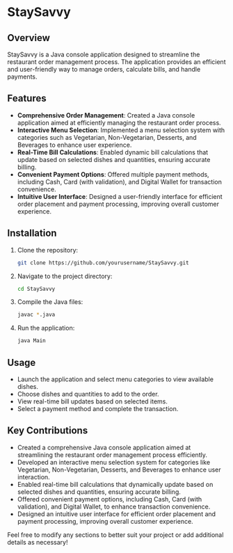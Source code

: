 # StaySavvy

## Overview
StaySavvy is a Java console application designed to streamline the restaurant order management process. The application provides an efficient and user-friendly way to manage orders, calculate bills, and handle payments.

## Features
- **Comprehensive Order Management**: Created a Java console application aimed at efficiently managing the restaurant order process.
- **Interactive Menu Selection**: Implemented a menu selection system with categories such as Vegetarian, Non-Vegetarian, Desserts, and Beverages to enhance user experience.
- **Real-Time Bill Calculations**: Enabled dynamic bill calculations that update based on selected dishes and quantities, ensuring accurate billing.
- **Convenient Payment Options**: Offered multiple payment methods, including Cash, Card (with validation), and Digital Wallet for transaction convenience.
- **Intuitive User Interface**: Designed a user-friendly interface for efficient order placement and payment processing, improving overall customer experience.

## Installation
1. Clone the repository:
   ```bash
   git clone https://github.com/yourusername/StaySavvy.git
   ```
2. Navigate to the project directory:
   ```bash
   cd StaySavvy
   ```
3. Compile the Java files:
   ```bash
   javac *.java
   ```
4. Run the application:
   ```bash
   java Main
   ```

## Usage
- Launch the application and select menu categories to view available dishes.
- Choose dishes and quantities to add to the order.
- View real-time bill updates based on selected items.
- Select a payment method and complete the transaction.

## Key Contributions
- Created a comprehensive Java console application aimed at streamlining the restaurant order management process efficiently.
- Developed an interactive menu selection system for categories like Vegetarian, Non-Vegetarian, Desserts, and Beverages to enhance user interaction.
- Enabled real-time bill calculations that dynamically update based on selected dishes and quantities, ensuring accurate billing.
- Offered convenient payment options, including Cash, Card (with validation), and Digital Wallet, to enhance transaction convenience.
- Designed an intuitive user interface for efficient order placement and payment processing, improving overall customer experience.

Feel free to modify any sections to better suit your project or add additional details as necessary!
